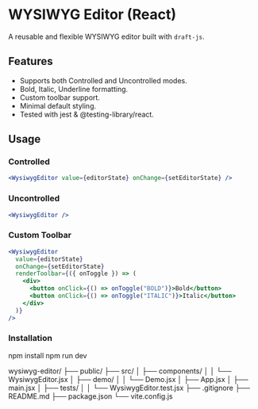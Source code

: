 # WYSIWYG Editor (React)

A reusable and flexible WYSIWYG editor built with `draft-js`.

## Features

- Supports both Controlled and Uncontrolled modes.
- Bold, Italic, Underline formatting.
- Custom toolbar support.
- Minimal default styling.
- Tested with jest & @testing-library/react.

## Usage

### Controlled

```jsx
<WysiwygEditor value={editorState} onChange={setEditorState} />
```

### Uncontrolled

```jsx
<WysiwygEditor />
```

### Custom Toolbar

```jsx
<WysiwygEditor
  value={editorState}
  onChange={setEditorState}
  renderToolbar={({ onToggle }) => (
    <div>
      <button onClick={() => onToggle("BOLD")}>Bold</button>
      <button onClick={() => onToggle("ITALIC")}>Italic</button>
    </div>
  )}
/>
```

### Installation

npm install
npm run dev

wysiwyg-editor/
├── public/
├── src/
│ ├── components/
│ │ └── WysiwygEditor.jsx
│ ├── demo/
│ │ └── Demo.jsx
│ ├── App.jsx
│ ├── main.jsx
│ ├── tests/
│ │ └── WysiwygEditor.test.jsx
├── .gitignore
├── README.md
├── package.json
└── vite.config.js

